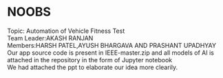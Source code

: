 # NOOBS
  Topic: Automation of Vehicle Fitness Test<br>
  Team Leader:AKASH RANJAN<br>
  Members:HARSH PATEL,AYUSH BHARGAVA AND PRASHANT UPADHYAY
  Our app source code is present in IEEE-master.zip
and all models of AI is attached in the repository in the form of Jupyter notebook<br>
We had attached the ppt to elaborate our idea more clearily.
